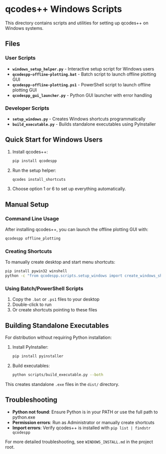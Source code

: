 # qcodes++ Windows Scripts

This directory contains scripts and utilities for setting up qcodes++ on Windows systems.

## Files

### User Scripts
- **`windows_setup_helper.py`** - Interactive setup script for Windows users
- **`qcodespp-offline-plotting.bat`** - Batch script to launch offline plotting GUI
- **`qcodespp-offline-plotting.ps1`** - PowerShell script to launch offline plotting GUI
- **`qcodespp_gui_launcher.py`** - Python GUI launcher with error handling

### Developer Scripts
- **`setup_windows.py`** - Creates Windows shortcuts programmatically
- **`build_executable.py`** - Builds standalone executables using PyInstaller

## Quick Start for Windows Users

1. Install qcodes++:
   ```bash
   pip install qcodespp
   ```

2. Run the setup helper:
   ```bash
   qcodes install_shortcuts
   ```

3. Choose option 1 or 6 to set up everything automatically.

## Manual Setup

### Command Line Usage
After installing qcodes++, you can launch the offline plotting GUI with:
```bash
qcodespp offline_plotting
```

### Creating Shortcuts
To manually create desktop and start menu shortcuts:
```bash
pip install pywin32 winshell
python -c "from qcodespp.scripts.setup_windows import create_windows_shortcuts; create_windows_shortcuts()"
```

### Using Batch/PowerShell Scripts
1. Copy the `.bat` or `.ps1` files to your desktop
2. Double-click to run
3. Or create shortcuts pointing to these files

## Building Standalone Executables

For distribution without requiring Python installation:

1. Install PyInstaller:
   ```bash
   pip install pyinstaller
   ```

2. Build executables:
   ```bash
   python scripts/build_executable.py --both
   ```

This creates standalone `.exe` files in the `dist/` directory.

## Troubleshooting

- **Python not found**: Ensure Python is in your PATH or use the full path to python.exe
- **Permission errors**: Run as Administrator or manually create shortcuts
- **Import errors**: Verify qcodes++ is installed with `pip list | findstr qcodespp`

For more detailed troubleshooting, see `WINDOWS_INSTALL.md` in the project root.
